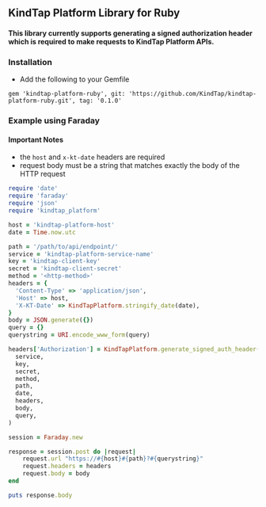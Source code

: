 ## KindTap Platform Library for Ruby

#### This library currently supports generating a signed authorization header which is required to make requests to KindTap Platform APIs.

### Installation

* Add the following to your Gemfile

`gem 'kindtap-platform-ruby', git: 'https://github.com/KindTap/kindtap-platform-ruby.git', tag: '0.1.0'`

### Example using Faraday

#### Important Notes

* the `host` and `x-kt-date` headers are required
* request body must be a string that matches exactly the body of the HTTP request

```rb
require 'date'
require 'faraday'
require 'json'
require 'kindtap_platform'

host = 'kindtap-platform-host'
date = Time.now.utc

path = '/path/to/api/endpoint/'
service = 'kindtap-platform-service-name'
key = 'kindtap-client-key'
secret = 'kindtap-client-secret'
method = '<http-method>'
headers = {
  'Content-Type' => 'application/json',
  'Host' => host,
  'X-KT-Date' => KindTapPlatform.stringify_date(date),
}
body = JSON.generate({})
query = {}
querystring = URI.encode_www_form(query)

headers['Authorization'] = KindTapPlatform.generate_signed_auth_header(
  service,
  key,
  secret,
  method,
  path,
  date,
  headers,
  body,
  query,
)

session = Faraday.new

response = session.post do |request|
    request.url "https://#{host}#{path}?#{querystring}"
    request.headers = headers
    request.body = body
end

puts response.body
```

